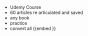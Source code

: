 - Udemy Course
- 60 articles re articulated and saved
- any book
- practice
- convert all {{embed  }}